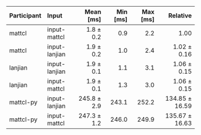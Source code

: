 | Participant | Input | Mean [ms] | Min [ms] | Max [ms] | Relative |
|:---|:---|---:|---:|---:|---:|
| mattcl | input-mattcl | 1.8 ± 0.2 | 0.9 | 2.2 | 1.00 |
| mattcl | input-lanjian | 1.9 ± 0.2 | 1.0 | 2.4 | 1.02 ± 0.16 |
| lanjian | input-lanjian | 1.9 ± 0.1 | 1.1 | 3.1 | 1.06 ± 0.15 |
| lanjian | input-mattcl | 1.9 ± 0.1 | 1.3 | 3.0 | 1.06 ± 0.15 |
| mattcl-py | input-lanjian | 245.8 ± 2.9 | 243.1 | 252.2 | 134.85 ± 16.59 |
| mattcl-py | input-mattcl | 247.3 ± 1.2 | 246.0 | 249.9 | 135.67 ± 16.63 |
